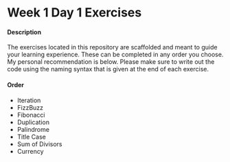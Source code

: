 # Week 1 Day 1 Exercises

#### Description

The exercises located in this repository are scaffolded and meant to guide your learning experience. These can be completed in any order you choose. My personal recommendation is below. Please make sure to write out the code using the naming syntax that is given at the end of each exercise. 

#### Order

* Iteration
* FizzBuzz
* Fibonacci
* Duplication
* Palindrome
* Title Case
* Sum of Divisors
* Currency